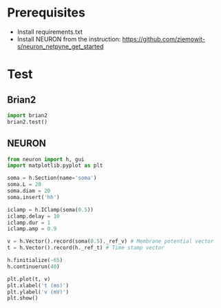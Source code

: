 # Prerequisites

* Install requirements.txt
* Install NEURON from the instruction: https://github.com/ziemowit-s/neuron_netpyne_get_started

# Test

## Brian2

```python
import brian2
brian2.test()
```

## NEURON

```python
from neuron import h, gui
import matplotlib.pyplot as plt

soma = h.Section(name='soma')
soma.L = 20
soma.diam = 20
soma.insert('hh')

iclamp = h.IClamp(soma(0.5))
iclamp.delay = 10
iclamp.dur = 1
iclamp.amp = 0.9

v = h.Vector().record(soma(0.5)._ref_v) # Membrane potential vector
t = h.Vector().record(h._ref_t) # Time stamp vector

h.finitialize(-65)
h.continuerun(40)

plt.plot(t, v)
plt.xlabel('t (ms)')
plt.ylabel('v (mV)')
plt.show()
```